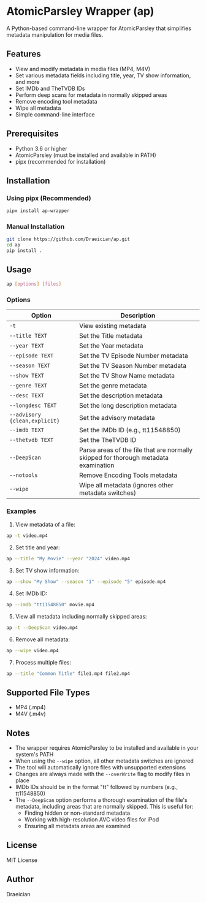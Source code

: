 # AtomicParsley Wrapper (ap)

A Python-based command-line wrapper for AtomicParsley that simplifies metadata manipulation for media files.

## Features

- View and modify metadata in media files (MP4, M4V)
- Set various metadata fields including title, year, TV show information, and more
- Set IMDb and TheTVDB IDs
- Perform deep scans for metadata in normally skipped areas
- Remove encoding tool metadata
- Wipe all metadata
- Simple command-line interface

## Prerequisites

- Python 3.6 or higher
- AtomicParsley (must be installed and available in PATH)
- pipx (recommended for installation)

## Installation

### Using pipx (Recommended)

```bash
pipx install ap-wrapper
```

### Manual Installation

```bash
git clone https://github.com/Draeician/ap.git
cd ap
pip install .
```

## Usage

```bash
ap [options] [files]
```

### Options

| Option | Description |
|--------|-------------|
| `-t` | View existing metadata |
| `--title TEXT` | Set the Title metadata |
| `--year TEXT` | Set the Year metadata |
| `--episode TEXT` | Set the TV Episode Number metadata |
| `--season TEXT` | Set the TV Season Number metadata |
| `--show TEXT` | Set the TV Show Name metadata |
| `--genre TEXT` | Set the genre metadata |
| `--desc TEXT` | Set the description metadata |
| `--longdesc TEXT` | Set the long description metadata |
| `--advisory {clean,explicit}` | Set the advisory metadata |
| `--imdb TEXT` | Set the IMDb ID (e.g., tt11548850) |
| `--thetvdb TEXT` | Set the TheTVDB ID |
| `--DeepScan` | Parse areas of the file that are normally skipped for thorough metadata examination |
| `--notools` | Remove Encoding Tools metadata |
| `--wipe` | Wipe all metadata (ignores other metadata switches) |

### Examples

1. View metadata of a file:
```bash
ap -t video.mp4
```

2. Set title and year:
```bash
ap --title "My Movie" --year "2024" video.mp4
```

3. Set TV show information:
```bash
ap --show "My Show" --season "1" --episode "5" episode.mp4
```

4. Set IMDb ID:
```bash
ap --imdb "tt11548850" movie.mp4
```

5. View all metadata including normally skipped areas:
```bash
ap -t --DeepScan video.mp4
```

6. Remove all metadata:
```bash
ap --wipe video.mp4
```

7. Process multiple files:
```bash
ap --title "Common Title" file1.mp4 file2.mp4
```

## Supported File Types

- MP4 (.mp4)
- M4V (.m4v)

## Notes

- The wrapper requires AtomicParsley to be installed and available in your system's PATH
- When using the `--wipe` option, all other metadata switches are ignored
- The tool will automatically ignore files with unsupported extensions
- Changes are always made with the `--overWrite` flag to modify files in place
- IMDb IDs should be in the format "tt" followed by numbers (e.g., tt11548850)
- The `--DeepScan` option performs a thorough examination of the file's metadata, including areas that are normally skipped. This is useful for:
  - Finding hidden or non-standard metadata
  - Working with high-resolution AVC video files for iPod
  - Ensuring all metadata areas are examined

## License

MIT License

## Author

Draeician
